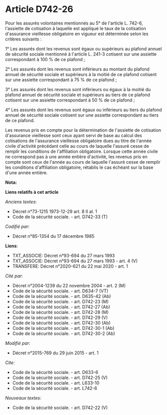 # Article D742-26

Pour les assurés volontaires mentionnés au 5° de l'article L. 742-6, l'assiette de cotisation à laquelle est appliqué le taux
de la cotisation d'assurance vieillesse obligatoire en vigueur est déterminée selon les critères suivants : 

1° Les assurés dont les revenus sont égaux ou supérieurs au plafond annuel de sécurité sociale mentionné à l'article L. 241-3
cotisent sur une assiette correspondant à 100 % de ce plafond ; 

2° Les assurés dont les revenus sont inférieurs au montant du plafond annuel de sécurité sociale et supérieurs à la moitié de
ce plafond cotisent sur une assiette correspondant à 75 % de ce plafond ; 

3° Les assurés dont les revenus sont inférieurs ou égaux à la moitié du plafond annuel de sécurité sociale et supérieurs au
tiers de ce plafond cotisent sur une assiette correspondant à 50 % de ce plafond ; 

4° Les assurés dont les revenus sont égaux ou inférieurs au tiers du plafond annuel de sécurité sociale cotisent sur une
assiette correspondant au tiers de ce plafond. 

Les revenus pris en compte pour la détermination de l'assiette de cotisation d'assurance vieillesse sont ceux ayant servi de
base au calcul des cotisations de l'assurance vieillesse obligatoire dues au titre de l'année civile d'activité précédant
celle au cours de laquelle l'assuré cesse de remplir les conditions de l'affiliation obligatoire. Lorsque cette année civile
ne correspond pas à une année entière d'activité, les revenus pris en compte sont ceux de l'année au cours de laquelle
l'assuré cesse de remplir les conditions d'affiliation obligatoire, rétablis le cas échéant sur la base d'une année entière.

**Nota:**



**Liens relatifs à cet article**

_Anciens textes_:

  - Décret n°73-1215 1973-12-29 art. 8 II al. 1
  - Code de la sécurité sociale. - art. D742-33 (T)

_Codifié par_:

  - Décret n°85-1354 du 17 décembre 1985

**Liens**:

  - TXT_ASSOCIE: Décret n°93-694 du 27 mars 1993
  - TXT_ASSOCIE: Décret n°93-694 du 27 mars 1993 - art. 4 (V)
  - TRANSFERE: Décret n°2020-621 du 22 mai 2020 - art. 1

_Cité par_:

  - Décret n°2004-1239 du 22 novembre 2004 - art. 2 (M)
  - Code de la sécurité sociale. - art. D634-7 (VT)
  - Code de la sécurité sociale. - art. D635-42 (Ab)
  - Code de la sécurité sociale. - art. D742-23 (M)
  - Code de la sécurité sociale. - art. D742-27 (Ab)
  - Code de la sécurité sociale. - art. D742-28 (M)
  - Code de la sécurité sociale. - art. D742-29 (V)
  - Code de la sécurité sociale. - art. D742-30 (Ab)
  - Code de la sécurité sociale. - art. D742-30-1 (Ab)
  - Code de la sécurité sociale. - art. D742-30-2 (Ab)

_Modifié par_:

  - Décret n°2015-769 du 29 juin 2015 - art. 1

_Cite_:

  - Code de la sécurité sociale. - art. D633-6
  - Code de la sécurité sociale. - art. D742-25 (V)
  - Code de la sécurité sociale. - art. L633-10
  - Code de la sécurité sociale. - art. L742-6

_Nouveaux textes_:

  - Code de la sécurité sociale. - art. D742-22 (V)
